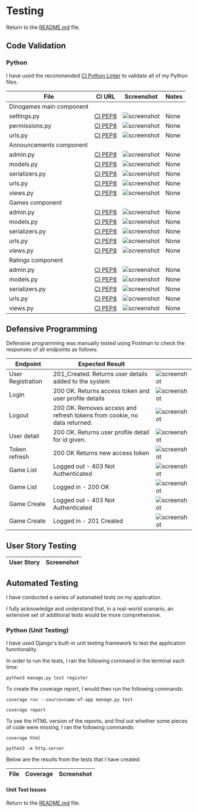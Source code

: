# Testing

Return to the [README.md](README.md) file.

## Code Validation
### Python

I have used the recommended [CI Python Linter](https://pep8ci.herokuapp.com) to validate all of my Python files.

| File | CI URL | Screenshot | Notes |
| --- | --- | --- | --- |
| Dinogames main component |  |  |  |
| settings.py | [CI PEP8](https://pep8ci.herokuapp.com/https://raw.githubusercontent.com/ccp84/dinogames_api/main/dinogames/settings.py) | ![screenshot](documentation/testing/py_validation_settings.png) | None |
| permissions.py | [CI PEP8](https://pep8ci.herokuapp.com/https://raw.githubusercontent.com/ccp84/dinogames_api/main/dinogames/permissions.py) | ![screenshot](documentation/testing/py_validation_permissions.png) | None |
| urls.py | [CI PEP8](https://pep8ci.herokuapp.com/https://raw.githubusercontent.com/ccp84/dinogames_api/main/dinogames/urls.py) | ![screenshot](documentation/testing/py_validation_dinogames_urls.png) | None |
| Announcements component |  |  |  |
| admin.py | [CI PEP8](https://pep8ci.herokuapp.com/https://raw.githubusercontent.com/ccp84/dinogames_api/main/announcements/admin.py) | ![screenshot](documentation/testing/py_validation_announcements_admin.png) | None |
| models.py | [CI PEP8](https://pep8ci.herokuapp.com/https://raw.githubusercontent.com/ccp84/dinogames_api/main/announcements/models.py) | ![screenshot](documentation/testing/py_validation_announcements_models.png) | None |
| serializers.py | [CI PEP8](https://pep8ci.herokuapp.com/https://raw.githubusercontent.com/ccp84/dinogames_api/main/announcements/serializers.py) | ![screenshot](documentation/testing/py_validation_announcements_serializer.png) | None |
| urls.py | [CI PEP8](https://pep8ci.herokuapp.com/https://raw.githubusercontent.com/ccp84/dinogames_api/main/announcements/urls.py) | ![screenshot](documentation/testing/py_validation_announcements_urls.png) | None |
| views.py | [CI PEP8](https://pep8ci.herokuapp.com/https://raw.githubusercontent.com/ccp84/dinogames_api/main/announcements/views.py) | ![screenshot](documentation/testing/py_validation_announcements_views.png) | None |
| Games component |  |  |  |
| admin.py | [CI PEP8](https://pep8ci.herokuapp.com/https://raw.githubusercontent.com/ccp84/dinogames_api/main/games/admin.py) | ![screenshot](documentation/testing/py_validation_games_admin.png) | None |
| models.py | [CI PEP8](https://pep8ci.herokuapp.com/https://raw.githubusercontent.com/ccp84/dinogames_api/main/games/models.py) | ![screenshot](documentation/testing/py_validation_games_models.png) | None |
| serializers.py | [CI PEP8](https://pep8ci.herokuapp.com/https://raw.githubusercontent.com/ccp84/dinogames_api/main/games/serializers.py) | ![screenshot](documentation/testing/py_validation_games_serializer.png) | None |
| urls.py | [CI PEP8](https://pep8ci.herokuapp.com/https://raw.githubusercontent.com/ccp84/dinogames_api/main/games/urls.py) | ![screenshot](documentation/testing/py_validation_games_urls.png) | None |
| views.py | [CI PEP8](https://pep8ci.herokuapp.com/https://raw.githubusercontent.com/ccp84/dinogames_api/main/games/views.py) | ![screenshot](documentation/testing/py_validation_games_views.png) | None |
| Ratings component |  |  |  |
| admin.py | [CI PEP8](https://pep8ci.herokuapp.com/https://raw.githubusercontent.com/ccp84/dinogames_api/main/ratings/admin.py) | ![screenshot](documentation/testing/py_validation_ratings_admin.png) | None |
| models.py | [CI PEP8](https://pep8ci.herokuapp.com/https://raw.githubusercontent.com/ccp84/dinogames_api/main/ratings/models.py) | ![screenshot](documentation/testing/py_validation_ratings_models.png) | None |
| serializers.py | [CI PEP8](https://pep8ci.herokuapp.com/https://raw.githubusercontent.com/ccp84/dinogames_api/main/ratings/serializers.py) | ![screenshot](documentation/testing/py_validation_ratings_serializer.png) | None |
| urls.py | [CI PEP8](https://pep8ci.herokuapp.com/https://raw.githubusercontent.com/ccp84/dinogames_api/main/ratings/urls.py) | ![screenshot](documentation/testing/py_validation_ratings_urls.png) | None |
| views.py | [CI PEP8](https://pep8ci.herokuapp.com/https://raw.githubusercontent.com/ccp84/dinogames_api/main/ratings/views.py) | ![screenshot](documentation/testing/py_validation_ratings_views.png) | None |

## Defensive Programming

Defensive programming was manually tested using Postman to check the responses of all endpoints as follows:

| Endpoint| Expected Result |         |
| ------- | --------------- | ------- |
| User Registration | 201_Created. Returns user details added to the system| ![screenshot](/documentation/testing/postman_testingregister.png)|
| Login | 200 OK. Returns access token and user profile details| ![screenshot](/documentation/testing/postman_testinglogin.png)|
| Logout | 200 OK. Removes access and refresh tokens from cookie, no data returned.| ![screenshot](/documentation/testing/postman_testinglogout.png)|
| User detail | 200 OK. Returns user profile detail for id given.| ![screenshot](/documentation/testing/postman_testinguserdetail.png)|
| Token refresh | 200 OK Returns new access token| ![screenshot](/documentation/testing/postman_testing_tokenrefresh.png)|
| Game List | Logged out - 403 Not Authenticated| ![screenshot](/documentation/testing/postman_testinggamelist_loggedout.png)|
| Game List | Logged in - 200 OK| ![screenshot](/documentation/testing/postman_testinggamelist_loggedin.png)|
| Game Create | Logged out - 403 Not Authenticated| ![screenshot](/documentation/testing/postman_testinggamecreate_loggedout.png)|
| Game Create | Logged in - 201 Created| ![screenshot](/documentation/testing/postman_testinggamecreate_loggedin.png)|


## User Story Testing

| User Story | Screenshot |
| --- | --- |

## Automated Testing

I have conducted a series of automated tests on my application.

I fully acknowledge and understand that, in a real-world scenario, an extensive set of additional tests would be more comprehensive.

### Python (Unit Testing)

I have used Django's built-in unit testing framework to test the application functionality.

In order to run the tests, I ran the following command in the terminal each time:

`python3 manage.py test register `

To create the coverage report, I would then run the following commands:

`coverage run --source=name-of-app manage.py test`

`coverage report`

To see the HTML version of the reports, and find out whether some pieces of code were missing, I ran the following commands:

`coverage html`

`python3 -m http.server`

Below are the results from the tests that I have created:

| File | Coverage | Screenshot |
| --- | --- | --- |

#### Unit Test Issues

Return to the [README.md](README.md) file.